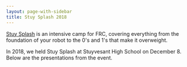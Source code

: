 ```yaml
---
layout: page-with-sidebar
title: Stuy Splash 2018
---
```


[Stuy Splash](/community/projects/stuysplash/) is an intensive camp for FRC, covering everything from the foundation of your robot to the 0's and 1's that make it overweight.

In 2018, we held Stuy Splash at Stuyvesant High School on December 8. Below are the presentations from the event.

